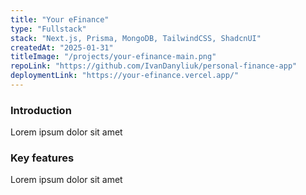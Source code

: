```yaml
---
title: "Your eFinance"
type: "Fullstack"
stack: "Next.js, Prisma, MongoDB, TailwindCSS, ShadcnUI"
createdAt: "2025-01-31"
titleImage: "/projects/your-efinance-main.png"
repoLink: "https://github.com/IvanDanyliuk/personal-finance-app"
deploymentLink: "https://your-efinance.vercel.app/"
---
```


### Introduction
Lorem ipsum dolor sit amet

### Key features
Lorem ipsum dolor sit amet